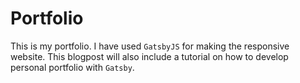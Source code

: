 # Portfolio

This is my portfolio. I have used `GatsbyJS` for making the responsive website. This blogpost will also include a tutorial on how to develop personal portfolio with `Gatsby`.